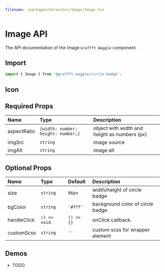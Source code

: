 ```yaml
---
filename: /packages/molecules/Image/Image.tsx
---
```



# Image API

The API documentation of the Image `Graffft Waggle` component.

## Import

```js
import { Image } from '@graffft-waggle/circle-badge';
```


## Icon

## Required Props

| Name | Type | Description |
|:-----|:-----|:------------|
| aspectRatio |`{width: number; height: number;}`| object with width and height as numbers (px) |
| imgSrc |`string`| image source|
| imgAlt |`string`| image alt |


## Optional Props

| Name | Type | Default | Description |
|:-----|:-----|:--------|:------------|
| size |`string`|`86px`  | width/height of circle badge |
| bgColor |`string`|`'#fff'`  | background color of circle badge. |
| handleClick |`() => void`|`() => {}`  |  onClick callback. |
| customScss |`string`|`''`  |  custom scss for wrapper element |


## Demos

- TODO